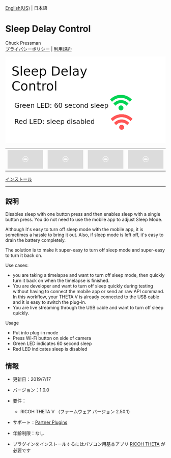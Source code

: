 [English(US)](README.md) | 日本語

# Sleep Delay Control
Chuck Pressman  
[プライバシーポリシー](../../README.ja.md#%E3%83%97%E3%83%A9%E3%82%A4%E3%83%90%E3%82%B7%E3%83%BC%E3%83%9D%E3%83%AA%E3%82%B7%E3%83%BC) | [利用規約](../../README.ja.md#%E5%88%A9%E7%94%A8%E8%A6%8F%E7%B4%84)

<div align="center">
 <img src="1.png">
 <table>
  <tr>
   <td><img src="../../resources/common/img/noimg.png"></td>
   <td><img src="../../resources/common/img/noimg.png"></td>
   <td><img src="../../resources/common/img/noimg.png"></td>
   <td><img src="../../resources/common/img/noimg.png"></td>
  </tr>
 </table>
</div>

[インストール](https://link.ricoh360.com/plugins/guide.theta360.sleepmode/apk)

***

## 説明
Disables sleep with one button press and then enables sleep with a single button press. You do not need to use the mobile app to adjust Sleep Mode.  
  
Although it's easy to turn off sleep mode with the mobile app, it is sometimes a hassle to bring it out. Also,
if sleep mode is left off, it's easy to drain the battery completely.  
  
The solution is to make it super-easy to turn off sleep mode and super-easy to turn it back on.  
  
Use cases:  
* you are taking a timelapse and want to turn off sleep mode, then quickly turn it back on when the
timelapse is finished.
* You are developer and want to turn off sleep quickly during testing without having to connect the mobile app or send an raw API command. In this workflow, your THETA V is already connected to the USB cable and it is easy to switch the plug-in.
* You are live streaming through the USB cable and want to turn off sleep quickly.
  
Usage  
* Put into plug-in mode
* Press Wi-Fi button on side of camera
* Green LED indicates 60 second sleep
* Red LED indicates sleep is disabled
  
## 情報
  * 更新日：2019/7/17
  * バージョン：1.0.0
  * 要件：
    * RICOH THETA V （ファームウェア バージョン 2.50.1）
  * サポート：[Partner Plugins](https://community.theta360.guide/c/theta-api-usage/plugin)
  * 年齢制限：なし

* プラグインをインストールするにはパソコン用基本アプリ [RICOH THETA](https://theta360.com/ja/about/application/pc.html#app-detail-01) が必要です
